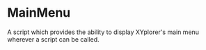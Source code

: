 MainMenu
========

A script which provides the ability to display XYplorer's main menu wherever a script can be called.
